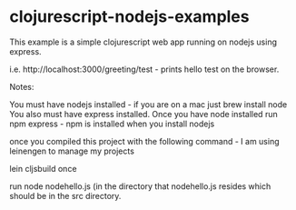 clojurescript-nodejs-examples
=============================

This example is a simple clojurescript web app running on nodejs using express.

i.e. http://localhost:3000/greeting/test  - prints hello test on the browser.

Notes:

You must have nodejs installed - if you are on a mac just brew install node
You also must have express installed.  Once you have node installed run npm express - npm is installed when you install nodejs

once you compiled this project with the following command - I am using leinengen to manage my projects

lein cljsbuild once

run node nodehello.js (in the directory that nodehello.js resides which should be in the src directory.

